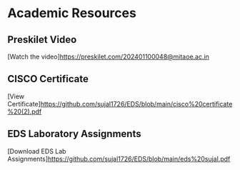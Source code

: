 # Academic Resources

## Preskilet Video
[Watch the video]https://preskilet.com/202401100048@mitaoe.ac.in

## CISCO Certificate
[View Certificate]https://github.com/sujal1726/EDS/blob/main/cisco%20certificate%20(2).pdf

## EDS Laboratory Assignments
[Download EDS Lab Assignments]https://github.com/sujal1726/EDS/blob/main/eds%20sujal.pdf
